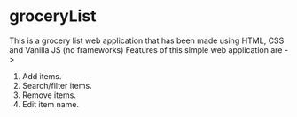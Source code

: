 # groceryList

This is a grocery list web application that has been made using HTML, CSS and Vanilla JS (no frameworks)
Features of this simple web application are ->
  1. Add items.
  2. Search/filter items.
  3. Remove items.
  4. Edit item name.
